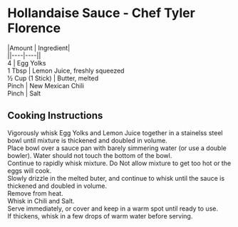 # Hollandaise Sauce - Chef Tyler Florence  
  
|Amount | Ingredient|  
||----|----||  
4 | Egg Yolks  
1 Tbsp | Lemon Juice, freshly squeezed  
½ Cup (1 Stick) | Butter, melted  
Pinch | New Mexican Chili   
Pinch | Salt  
  
## Cooking Instructions  
Vigorously whisk Egg Yolks and Lemon Juice together in a stainelss steel bowl until mixture is thickened and doubled in volume.  
Place bowl over a sauce pan with barely simmering water (or use a double bowler).  Water should not touch the bottom of the bowl.  
Continue to rapidly whisk mixture.  Do Not allow mixture to get too hot or the eggs will cook.  
Slowly drizzle in the melted buter, and continue to whisk until the sauce is thickened and doubled in volume.  
Remove from heat.  
Whisk in Chili and Salt.  
Serve immediately, or cover and keep in a warm spot until ready to use.  
If thickens, whisk in a few drops of warm water before serving.  
   